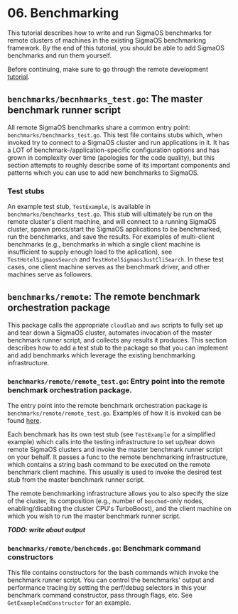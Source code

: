 # 06. Benchmarking

This tutorial describes how to write and run SigmaOS benchmarks for remote
clusters of machines in the existing SigmaOS benchmarking framework. By the end
of this tutorial, you should be able to add SigmaOS benchmarks and run them
yourself.

Before continuing, make sure to go through the remote development
[tutorial](./02_remote_dev.md).

## `benchmarks/becnhmarks_test.go`: The master benchmark runner script

All remote SigmaOS benchmarks share a common entry point:
`benchmarks/benchmarks_test.go`. This test file contains stubs which, when
invoked try to connect to a SigmaOS cluster and run applications in it. It has
a LOT of benchmark-/application-specific configuration options and has grown in
complexity over time (apologies for the code quality), but this section
attempts to roughly describe some of its important components and patterns
which you can use to add new benchmarks to SigmaOS.

### Test stubs

An example test stub, `TestExample`, is available in
`benchmarks/benchmarks_test.go`. This stub will ultimately be run on the remote
cluster's client machine, and will connect to a running SigmaOS cluster, spawn
procs/start the SigmaOS applications to be benchmarked, run the benchmarks,
and save the results. For examples of multi-client benchmarks (e.g., benchmarks
in which a single client machine is insufficient to supply enough load to the
aplication), see `TestHotelSigmaosSearch` and `TestHotelSigmaosJustCliSearch`.
In these test cases, one client machine serves as the benchmark driver, and
other machines serve as followers.

## `benchmarks/remote`: The remote benchmark orchestration package

This package calls the appropriate `cloudlab` and `aws` scripts to fully set
up and tear down a SigmaOS cluster, automates invocation of the master
benchmark runner script, and collects any results it produces. This section
describes how to add a test stub to the package so that you can implement and
add benchmarks which leverage the existing benchmarking infrastructure.

### `benchmarks/remote/remote_test.go`: Entry point into the remote benchmark orchestration package.

The entry point into the remote benchmark orchestration package is
`benchmarks/remote/remote_test.go`. Examples of how it is invoked can be found
[here](../artifact/sosp24/scripts/run-cloudlab-experiments.sh).

Each benchmark has its own test stub (see `TestExample` for a simplified
example) which calls into the testing infrastructure to set up/tear down remote
SigmaOS clusters and invoke the master benchmark runner script on your behalf.
It passes a func to the remote benchmarking infrastructure, which contains a
string bash command to be executed on the remote benchmark client machine. This
usually is used to invoke the desired test stub from the master benchmark
runner script.

The remote benchmarking infrastructure allows you to also specify the size of
the cluster, its composition (e.g., number of `besched`-only nodes,
enabling/disabling the cluster CPU's TurboBoost), and the client machine on
which you wish to run the master benchmark runner script.

***TODO: write about output***

### `benchmarks/remote/benchcmds.go`: Benchmark command constructors

This file contains constructors for the bash commands which invoke the
benchmark runner script. You can control the benchmarks' output and performance
tracing by setting the perf/debug selectors in this your benchmark command
constructor, pass through flags, etc. See `GetExampleCmdConstructor` for an
example.
